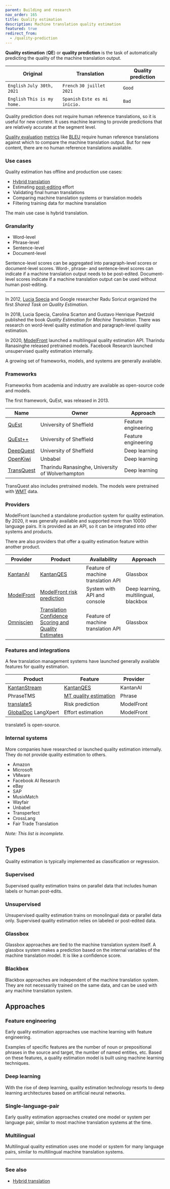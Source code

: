 ```yaml
---
parent: Building and research
nav_order: 165
title: Quality estimation
description: Machine translation quality estimation
featured: true
redirect_from:
  - /quality-prediction
---
```


**Quality estimation** (**QE**) or **quality prediction** is the task of automatically predicting the quality of the machine translation output.

| Original                     | Translation                    | Quality prediction   |
| -----------------------------| -------------------------------| ---------------------|
| `English` `July 30th, 2021`  | `French` `30 juillet 2021`     | `Good`               |
| `English` `This is my home.` | `Spanish` `Este es mi inicio.` | `Bad`                |

Quality prediction does not require human reference translations, so it is useful for new content.  It uses machine learning to provide predictions that are relatively accurate at the segment level.

[Quality evaluation](/quality/quality-evaluation.md) [metrics](/quality/metrics.md) like [BLEU](/quality/metrics/bleu.md) require human reference translations against which to compare the machine translation output.  But for new content, there are no human reference translations available.


### Use cases

Quality estimation has offline and production use cases:

* [Hybrid translation](/workflows/hybrid-translation.md)
* Estimating [post-editing](/workflows/post-editing.md) effort
* Validating final human translations
* Comparing machine translation systems or translation models
* Filtering training data for machine translation

The main use case is hybrid translation.


### Granularity

* Word-level
* Phrase-level
* Sentence-level
* Document-level

Sentence-level scores can be aggregated into paragraph-level scores or document-level scores.
Word-, phrase- and sentence-level scores can indicate if a machine translation output needs to be post-edited.
Document-level scores indicate if a machine translation output can be used without human post-editing.

---

In 2012, [Lucia Specia](/people/lucia-specia.md) and Google researcher Radu Soricut organized the first *Shared Task on Quality Estimation*.

In 2018, Lucia Specia, Carolina Scarton and Gustavo Henrique Paetzold published the book *Quality Estimation for Machine Translation*.
There was research on word-level quality estimation and paragraph-level quality estimation.

In 2020, [ModelFront](/industry/companies.md#modelfront) launched a multilingual quality estimation API.
Tharindu Ranasinghe released pretrained models.
Facebook Research launched unsupervised quality estimation internally.

A growing set of frameworks, models, and systems are generally available.

### Frameworks

Frameworks from academia and industry are available as open-source code and models.

The first framework, QuEst, was released in 2013.

| Name       | Owner                       | Approach
| ---------- | --------------------------- | --------------------------- |
| [QuEst](https://github.com/lspecia/quest) | University of Sheffield | Feature engineering |
| [QuEst++](https://www.quest.dcs.shef.ac.uk/) | University of Sheffield     | Feature engineering |
| [DeepQuest](https://github.com/sheffieldnlp/deepQuest) | University of Sheffield     | Deep learning     |
| [OpenKiwi](https://github.com/Unbabel/OpenKiwi) | Unbabel                     | Deep learning     |
| [TransQuest](https://github.com/TharinduDR/TransQuest) | Tharindu Ranasinghe, University of Wolverhampton | Deep learning |

TransQuest also includes pretrained models.  The models were pretrained with [WMT](/associations/wmt.md) data.


### Providers

ModelFront launched a standalone production system for quality estimation.
By 2020, it was generally available and supported more than 10000 language pairs.
It is provided as an API, so it can be integrated into other systems and products.

There are also providers that offer a quality estimation feature within another product.

| Provider | Product | Availability | Approach |
| --- | --- | --- | --- |
| [KantanAI](/industry/companies.md#kantanmt) | [KantanQES](https://www.kantanai.io/kantanqes-home/) | Feature of machine translation API | Glassbox |
| [ModelFront](/industry/companies.md#modelfront) | [ModelFront risk prediction](https://modelfront.com) | System with API and console | Deep learning, multilingual, blackbox |
| [Omniscien](/industry/companies.md#omniscien-technologies) | [Translation Confidence Scoring and Quality Estimates](https://omniscien.com/products/language-studio/) | Feature of machine translation API | Glassbox |


### Features and integrations

A few translation management systems have launched generally available features for quality estimation.

| Product | Feature | Provider |
| ---| --- | --- |
| [KantanStream](/industry/companies.md#kantanmt) | [KantanQES](https://www.kantanai.io/kantanqes-home/) | KantanAI |
| PhraseTMS | [MT quality estimation](https://support.phrase.com/hc/en-us/articles/5709672289180-MT-Quality-Estimation-TMS-)  | Phrase |
| [translate5](https://translate5.net) | Risk prediction | ModelFront |
| [GlobalDoc](https://globaldoc.com) LangXpert | Effort estimation | ModelFront |

translate5 is open-source.


### Internal systems

More companies have researched or launched quality estimation internally.
They do not provide quality estimation to others.
- Amazon
- Microsoft
- VMware
- Facebook AI Research
- eBay
- SAP
- MusixMatch
- Wayfair
- Unbabel
- Transperfect
- CrossLang
- Fair Trade Translation

*Note: This list is incomplete.*

## Types

Quality estimation is typically implemented as classification or regression.

### Supervised
Supervised quality estimation trains on parallel data that includes human labels or human post-edits.

### Unsupervised
Unsupervised quality estimation trains on monolingual data or parallel data only.
Supervised quality estimation relies on labeled or post-edited data.

### Glassbox
Glassbox approaches are tied to the machine translation system itself.
A glassbox system makes a prediction based on the internal variables of the machine translation model.
It is like a confidence score.

### Blackbox
Blackbox approaches are independent of the machine translation system.
They are not necessarily trained on the same data, and can be used with any machine translation system.

## Approaches

### Feature engineering
Early quality estimation approaches use machine learning with feature engineering.

Examples of specific features are the number of noun or prepositional phrases in the source and target, the number of named entities, etc.
Based on these features, a quality estimation model is built using machine learning techniques.

### Deep learning
With the rise of deep learning, quality estimation technology resorts to deep learning architectures based on artificial neural networks.

### Single-language-pair
Early quality estimation approaches created one model or system per language pair, similar to most machine translation systems at the time.

### Multilingual
Multilingual quality estimation uses one model or system for many language pairs, similar to multilingual machine translation systems.

---

### See also

- [Hybrid translation](/workflows/hybrid-translation.md)
